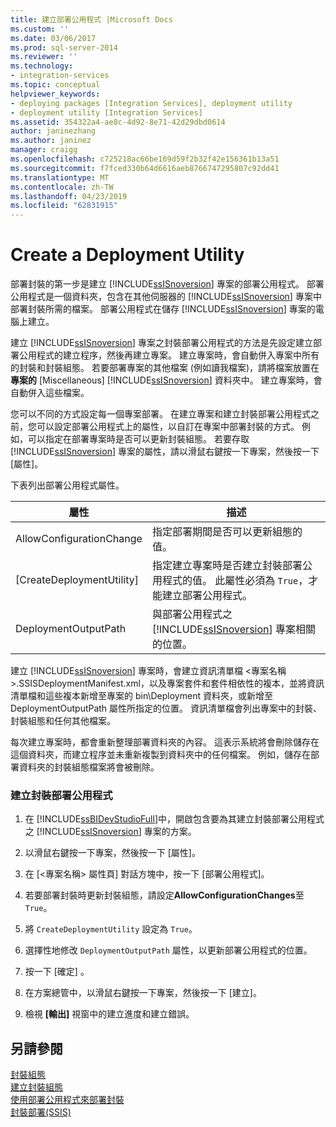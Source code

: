 ```yaml
---
title: 建立部署公用程式 |Microsoft Docs
ms.custom: ''
ms.date: 03/06/2017
ms.prod: sql-server-2014
ms.reviewer: ''
ms.technology:
- integration-services
ms.topic: conceptual
helpviewer_keywords:
- deploying packages [Integration Services], deployment utility
- deployment utility [Integration Services]
ms.assetid: 354322a4-ae8c-4d92-8e71-42d29dbd0614
author: janinezhang
ms.author: janinez
manager: craigg
ms.openlocfilehash: c725218ac66be169d59f2b32f42e156361b13a51
ms.sourcegitcommit: f7fced330b64d6616aeb8766747295807c92dd41
ms.translationtype: MT
ms.contentlocale: zh-TW
ms.lasthandoff: 04/23/2019
ms.locfileid: "62831915"
---
```

# <a name="create-a-deployment-utility"></a>Create a Deployment Utility
  部署封裝的第一步是建立 [!INCLUDE[ssISnoversion](../includes/ssisnoversion-md.md)] 專案的部署公用程式。 部署公用程式是一個資料夾，包含在其他伺服器的 [!INCLUDE[ssISnoversion](../includes/ssisnoversion-md.md)] 專案中部署封裝所需的檔案。 部署公用程式在儲存 [!INCLUDE[ssISnoversion](../includes/ssisnoversion-md.md)] 專案的電腦上建立。  
  
 建立 [!INCLUDE[ssISnoversion](../includes/ssisnoversion-md.md)] 專案之封裝部署公用程式的方法是先設定建立部署公用程式的建立程序，然後再建立專案。 建立專案時，會自動併入專案中所有的封裝和封裝組態。 若要部署專案的其他檔案 (例如讀我檔案)，請將檔案放置在 **專案的** [Miscellaneous] [!INCLUDE[ssISnoversion](../includes/ssisnoversion-md.md)] 資料夾中。 建立專案時，會自動併入這些檔案。  
  
 您可以不同的方式設定每一個專案部署。 在建立專案和建立封裝部署公用程式之前，您可以設定部署公用程式上的屬性，以自訂在專案中部署封裝的方式。 例如，可以指定在部署專案時是否可以更新封裝組態。 若要存取 [!INCLUDE[ssISnoversion](../includes/ssisnoversion-md.md)] 專案的屬性，請以滑鼠右鍵按一下專案，然後按一下 [屬性]。  
  
 下表列出部署公用程式屬性。  
  
|屬性|描述|  
|--------------|-----------------|  
|AllowConfigurationChange|指定部署期間是否可以更新組態的值。|  
|[CreateDeploymentUtility]|指定建立專案時是否建立封裝部署公用程式的值。 此屬性必須為 `True`，才能建立部署公用程式。|  
|DeploymentOutputPath|與部署公用程式之 [!INCLUDE[ssISnoversion](../includes/ssisnoversion-md.md)] 專案相關的位置。|  
  
 建立 [!INCLUDE[ssISnoversion](../includes/ssisnoversion-md.md)] 專案時，會建立資訊清單檔 \<專案名稱>.SSISDeploymentManifest.xml，以及專案套件和套件相依性的複本，並將資訊清單檔和這些複本新增至專案的 bin\Deployment 資料夾，或新增至 DeploymentOutputPath 屬性所指定的位置。 資訊清單檔會列出專案中的封裝、封裝組態和任何其他檔案。  
  
 每次建立專案時，都會重新整理部署資料夾的內容。 這表示系統將會刪除儲存在這個資料夾，而建立程序並未重新複製到資料夾中的任何檔案。 例如，儲存在部署資料夾的封裝組態檔案將會被刪除。  
  
### <a name="to-create-a-package-deployment-utility"></a>建立封裝部署公用程式  
  
1.  在 [!INCLUDE[ssBIDevStudioFull](../includes/ssbidevstudiofull-md.md)]中，開啟包含要為其建立封裝部署公用程式之 [!INCLUDE[ssISnoversion](../includes/ssisnoversion-md.md)] 專案的方案。  
  
2.  以滑鼠右鍵按一下專案，然後按一下 [屬性]。  
  
3.  在 [\<專案名稱> 屬性頁] 對話方塊中，按一下 [部署公用程式]。  
  
4.  若要部署封裝時更新封裝組態，請設定**AllowConfigurationChanges**至`True`。  
  
5.  將 `CreateDeploymentUtility` 設定為 `True`。  
  
6.  選擇性地修改 `DeploymentOutputPath` 屬性，以更新部署公用程式的位置。  
  
7.  按一下 [確定] 。  
  
8.  在方案總管中，以滑鼠右鍵按一下專案，然後按一下 [建立]。  
  
9. 檢視 **[輸出]** 視窗中的建立進度和建立錯誤。  
  
## <a name="see-also"></a>另請參閱  
 [封裝組態](../../2014/integration-services/package-configurations.md)   
 [建立封裝組態](../../2014/integration-services/create-package-configurations.md)   
 [使用部署公用程式來部署封裝](../../2014/integration-services/deploy-packages-by-using-the-deployment-utility.md)   
 [封裝部署&#40;SSIS&#41;](packages/legacy-package-deployment-ssis.md)  
  
  
